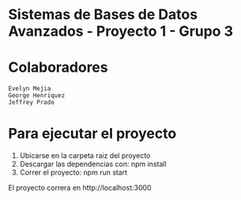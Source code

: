 # Sistemas de Bases de Datos Avanzados - Proyecto 1 - Grupo 3

# Colaboradores
```
Evelyn Mejia
George Henriquez
Jeffrey Prado
```

# Para ejecutar el proyecto
1. Ubicarse en la carpeta raiz del proyecto
2. Descargar las dependencias con: npm install
3. Correr el proyecto: npm run start

El proyecto correra en http://localhost:3000